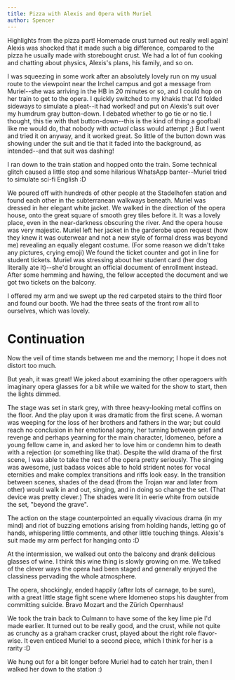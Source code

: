 ```yaml
---
title: Pizza with Alexis and Opera with Muriel
author: Spencer
---
```


Highlights from the pizza part! Homemade crust turned out really well again! Alexis was shocked that it made such a big difference, compared to the pizza he usually made with storebought crust. We had a lot of fun cooking and chatting about physics, Alexis's plans, his family, and so on.

I was squeezing in some work after an absolutely lovely run on my usual route to the viewpoint near the Irchel campus and got a message from Muriel--she was arriving in the HB in 20 minutes or so, and I could hop on her train to get to the opera. I quickly switched to my khakis that I'd folded sideways to simulate a pleat--it had worked! and put on Alexis's suit over my humdrum gray button-down. I debated whether to go tie or no tie. I thought, this tie with that button-down--this is the kind of thing a goofball like me would do, that nobody with *actual* class would attempt ;) But I went and tried it on anyway, and it worked great. So little of the button down was showing under the suit and tie that it faded into the background, as intended--and that suit was dashing!

I ran down to the train station and hopped onto the train. Some technical glitch caused a little stop and some hilarious WhatsApp banter--Muriel tried to simulate sci-fi English :D

We poured off with hundreds of other people at the Stadelhofen station and found each other in the subterranean walkways beneath. Muriel was dressed in her elegant white jacket. We walked in the direction of the opera house, onto the great square of smooth grey tiles before it. It was a lovely place, even in the near-darkness obscuring the river. And the opera house was very majestic. Muriel left her jacket in the garderobe upon request (how they knew it was outerwear and not a new style of formal dress was beyond me) revealing an equally elegant costume. (For some reason we didn't take any pictures, crying emoji) We found the ticket counter and got in line for student tickets. Muriel was stressing about her student card (her dog literally ate it)--she'd brought an official document of enrollment instead. After some hemming and hawing, the fellow accepted the document and we got two tickets on the balcony.

I offered my arm and we swept up the red carpeted stairs to the third floor and found our booth. We had the three seats of the front row all to ourselves, which was lovely.

# Continuation

Now the veil of time stands between me and the memory; I hope it does not distort too much.

But yeah, it was great! We joked about examining the other operagoers with imaginary opera glasses for a bit while we waited for the show to start, then the lights dimmed.

The stage was set in stark grey, with three heavy-looking metal coffins on the floor. And the play upon it was dramatic from the first scene. A woman was weeping for the loss of her brothers and fathers in the war; but could reach no conclusion in her emotional agony, her turning between grief and revenge and perhaps yearning for the main character, Idomeneo, before a young fellow came in, and asked her to love him or condemn him to death with a rejection (or something like that). Despite the wild drama of the first scene, I was able to take the rest of the opera pretty seriously. The singing was awesome, just badass voices able to hold strident notes for vocal eternities and make complex transitions and riffs look easy. In the transition between scenes, shades of the dead (from the Trojan war and later from other) would walk in and out, singing, and in doing so change the set. (That device was pretty clever.) The shades were lit in eerie white from outside the set, "beyond the grave".

The action on the stage counterpointed an equally vivacious drama (in my mind) and riot of buzzing emotions arising from holding hands, letting go of hands, whispering little comments, and other little touching things. Alexis's suit made my arm perfect for hanging onto :D

At the intermission, we walked out onto the balcony and drank delicious glasses of wine. I think this wine thing is slowly growing on me. We talked of the clever ways the opera had been staged and generally enjoyed the classiness pervading the whole atmosphere.

The opera, shockingly, ended happily (after lots of carnage, to be sure), with a great little stage fight scene where Idomeneo stops his daughter from committing suicide. Bravo Mozart and the Zürich Opernhaus!

We took the train back to Culmann to have some of the key lime pie I'd made earlier. It turned out to be really good, and the crust, while not quite as crunchy as a graham cracker crust, played about the right role flavor-wise. It even enticed Muriel to a second piece, which I think for her is a rarity :D

We hung out for a bit longer before Muriel had to catch her train, then I walked her down to the station :)


